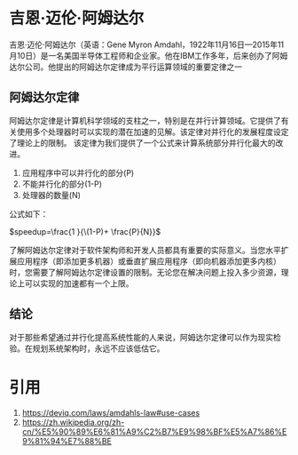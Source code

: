 # 吉恩·迈伦·阿姆达尔
吉恩·迈伦·阿姆达尔（英语：Gene Myron Amdahl，1922年11月16日—2015年11月10日）是一名美国半导体工程师和企业家。他在IBM工作多年，后来创办了阿姆达尔公司。他提出的阿姆达尔定律成为平行运算领域的重要定律之一
## 阿姆达尔定律
阿姆达尔定律是计算机科学领域的支柱之一，特别是在并行计算领域。它提供了有关使用多个处理器时可以实现的潜在加速的见解。该定律对并行化的发展程度设定了理论上的限制。
该定律为我们提供了一个公式来计算系统部分并行化最大的改进。
1. 应用程序中可以并行化的部分(P)
2. 不能并行化的部分(1-P)
3. 处理器的数量(N)

公式如下：

$speedup=\frac{1 }{\(1-P)+ \frac{P}{N}}$

了解阿姆达尔定律对于软件架构师和开发人员都具有重要的实际意义。当您水平扩展应用程序（即添加更多机器）或垂直扩展应用程序（即向机器添加更多内核）时，您需要了解阿姆达尔定律设置的限制。无论您在解决问题上投​​入多少资源，理论上可以实现的加速都有一个上限。
## 结论
对于那些希望通过并行化提高系统性能的人来说，阿姆达尔定律可以作为现实检验。在规划系统架构时，永远不应该低估它。

# 引用
1. https://deviq.com/laws/amdahls-law#use-cases
2. https://zh.wikipedia.org/zh-cn/%E5%90%89%E6%81%A9%C2%B7%E9%98%BF%E5%A7%86%E9%81%94%E7%88%BE
